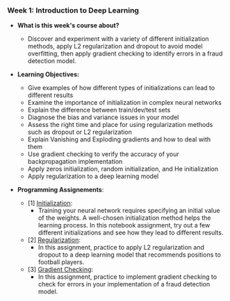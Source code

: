 ### Week 1: Introduction to Deep Learning

* **What is this week's course about?**
  * Discover and experiment with a variety of different initialization methods, apply L2 regularization and dropout to avoid model overfitting, then apply gradient checking to identify errors in a fraud detection model.

* **Learning Objectives:**
  * Give examples of how different types of initializations can lead to different results
  * Examine the importance of initialization in complex neural networks
  * Explain the difference between train/dev/test sets
  * Diagnose the bias and variance issues in your model
  * Assess the right time and place for using regularization methods such as dropout or L2 regularization
  * Explain Vanishing and Exploding gradients and how to deal with them
  * Use gradient checking to verify the accuracy of your backpropagation implementation
  * Apply zeros initialization, random initialization, and He initialization
  * Apply regularization to a deep learning model

* **Programming Assignements**:
  * [1] [Initialization](https://github.com/yifang-psu/Coursera_AI_ML_Courses/blob/main/Deep_Learning/ImprovingDeepNeuralNetworks/Week_1/Initialization.ipynb):
    * Training your neural network requires specifying an initial value of the weights. A well-chosen initialization method helps the learning process. In this notebook assignment, try out a few different initializations and see how they lead to different results.
  * [2] [Regularization](https://github.com/yifang-psu/Coursera_AI_ML_Courses/blob/main/Deep_Learning/ImprovingDeepNeuralNetworks/Week_1/Regularization.ipynb):
    * In this assignment, practice to apply L2 regularization and dropout to a deep learning model that recommends positions to football players.
  * [3] [Gradient Checking](https://github.com/yifang-psu/Coursera_AI_ML_Courses/blob/main/Deep_Learning/ImprovingDeepNeuralNetworks/Week_1/Gradient_Checking.ipynb):
    * In this assignment, practice to implement gradient checking to check for errors in your implementation of a fraud detection model. 
